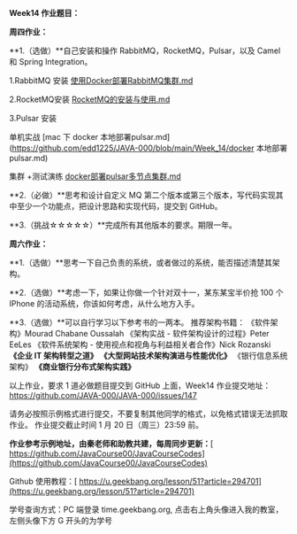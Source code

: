 **Week14 作业题目：**

**周四作业：**

**1.（选做）**自己安装和操作 RabbitMQ，RocketMQ，Pulsar，以及 Camel 和 Spring Integration。

1.RabbitMQ 安装 [使用Docker部署RabbitMQ集群.md](https://github.com/edd1225/JAVA-000/blob/main/Week_14/使用Docker部署RabbitMQ集群.md)

2.RocketMQ安装 [RocketMQ的安装与使用.md](https://github.com/edd1225/JAVA-000/blob/main/Week_14/RocketMQ的安装与使用.md)

3.Pulsar   安装

单机实战 [mac 下 docker 本地部署pulsar.md](https://github.com/edd1225/JAVA-000/blob/main/Week_14/docker 本地部署pulsar.md)

集群 +测试演练 [docker部署pulsar多节点集群.md](https://github.com/edd1225/JAVA-000/blob/main/Week_14/docker部署pulsar多节点集群.md)

**2.（必做）**思考和设计自定义 MQ 第二个版本或第三个版本，写代码实现其中至少一个功能点，把设计思路和实现代码，提交到 GitHub。

**3.（挑战☆☆☆☆☆）**完成所有其他版本的要求。期限一年。



**周六作业：**

**1.（选做）**思考一下自己负责的系统，或者做过的系统，能否描述清楚其架构。

**2.（选做）**考虑一下，如果让你做一个针对双十一，某东某宝半价抢 100 个 IPhone 的活动系统，你该如何考虑，从什么地方入手。

**3.（选做）**可以自行学习以下参考书的一两本。
推荐架构书籍：
《软件架构》Mourad Chabane Oussalah
《架构实战 - 软件架构设计的过程》Peter EeLes
《软件系统架构 - 使用视点和视角与利益相关者合作》Nick Rozanski
**《企业 IT 架构转型之道》**
**《大型网站技术架构演进与性能优化》**
《银行信息系统架构》
**《商业银行分布式架构实践》**

以上作业，要求 1 道必做题目提交到 GitHub 上面，Week14 作业提交地址：
https://github.com/JAVA-000/JAVA-000/issues/147

请务必按照示例格式进行提交，不要复制其他同学的格式，以免格式错误无法抓取作业。
作业提交截止时间 1 月 20 日（周三）23:59 前。

**作业参考示例地址，由秦老师和助教共建，每周同步更新：**[ https://github.com/JavaCourse00/JavaCourseCodes](https://github.com/JavaCourse00/JavaCourseCodes)

Github 使用教程：[ https://u.geekbang.org/lesson/51?article=294701](https://u.geekbang.org/lesson/51?article=294701)

学号查询方式：PC 端登录 time.geekbang.org, 点击右上角头像进入我的教室，左侧头像下方 G 开头的为学号
